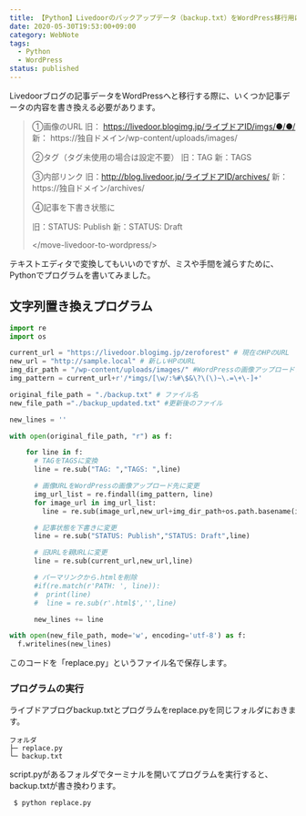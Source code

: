 ```yaml
---
title: 【Python】Livedoorのバックアップデータ（backup.txt）をWordPress移行用に置き換える
date: 2020-05-30T19:53:00+09:00
category: WebNote
tags:
  - Python
  - WordPress
status: published
---
```


 Livedoorブログの記事データをWordPressへと移行する際に、いくつか記事データの内容を書き換える必要があります。


> ①画像のURL
> 旧： https://livedoor.blogimg.jp/ライブドアID/imgs/●/●/
> 新： https://独自ドメイン/wp-content/uploads/images/
>
> ②タグ（タグ未使用の場合は設定不要）
> 旧：TAG
> 新：TAGS
>
> ③内部リンク
> 旧：http://blog.livedoor.jp/ライブドアID/archives/
> 新：https://独自ドメイン/archives/
>
> ④記事を下書き状態に
>
> 旧：STATUS: Publish
> 新：STATUS: Draft
>
> </move-livedoor-to-wordpress/>

テキストエディタで変換してもいいのですが、ミスや手間を減らすために、Pythonでプログラムを書いてみました。

## 文字列置き換えプログラム

```python:title=replace.py
import re
import os

current_url = "https://livedoor.blogimg.jp/zeroforest" # 現在のHPのURL
new_url = "http://sample.local" # 新しいHPのURL
img_dir_path = "/wp-content/uploads/images/" #WordPressの画像アップロードファイル
img_pattern = current_url+r'/*imgs/[\w/:%#\$&\?\(\)~\.=\+\-]+'

original_file_path = "./backup.txt" # ファイル名
new_file_path ="./backup_updated.txt" #更新後のファイル

new_lines = ''

with open(original_file_path, "r") as f:

    for line in f:
      # TAGをTAGSに変換
      line = re.sub("TAG: ","TAGS: ",line)

      # 画像URLをWordPressの画像アップロード先に変更
      img_url_list = re.findall(img_pattern, line)
      for image_url in img_url_list:
        line = re.sub(image_url,new_url+img_dir_path+os.path.basename(image_url),line)

      # 記事状態を下書きに変更
      line = re.sub("STATUS: Publish","STATUS: Draft",line)

      # 旧URLを親URLに変更
      line = re.sub(current_url,new_url,line)

      # パーマリンクから.htmlを削除
      #if(re.match(r'PATH: ', line)):
      #  print(line)
      #  line = re.sub(r'.html$','',line)

      new_lines += line

with open(new_file_path, mode='w', encoding='utf-8') as f:
  f.writelines(new_lines)
```

このコードを「replace.py」というファイル名で保存します。

### プログラムの実行

ライブドアブログbackup.txtとプログラムをreplace.pyを同じフォルダにおきます。
```
フォルダ
├─ replace.py
└─ backup.txt
```

script.pyがあるフォルダでターミナルを開いてプログラムを実行すると、backup.txtが書き換わります。

```
 $ python replace.py
```